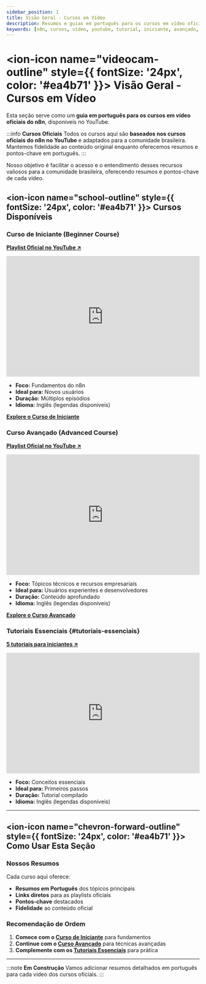 ```yaml
---
sidebar_position: 1
title: Visão Geral - Cursos em Vídeo
description: Resumos e guias em português para os cursos em vídeo oficiais do n8n no YouTube.
keywords: [n8n, cursos, vídeo, youtube, tutorial, iniciante, avançado, oficial]
---
```



# <ion-icon name="videocam-outline" style={{ fontSize: '24px', color: '#ea4b71' }}></ion-icon> Visão Geral - Cursos em Vídeo

Esta seção serve como um **guia em português para os cursos em vídeo oficiais do n8n**, disponíveis no YouTube.

:::info  **Cursos Oficiais**
Todos os cursos aqui são **baseados nos cursos oficiais do n8n no YouTube** e adaptados para a comunidade brasileira. Mantemos fidelidade ao conteúdo original enquanto oferecemos resumos e pontos-chave em português.
:::

Nosso objetivo é facilitar o acesso e o entendimento desses recursos valiosos para a comunidade brasileira, oferecendo resumos e pontos-chave de cada vídeo.

## <ion-icon name="school-outline" style={{ fontSize: '24px', color: '#ea4b71' }}></ion-icon> Cursos Disponíveis

### Curso de Iniciante (Beginner Course)

**[Playlist Oficial no YouTube ↗](https://www.youtube.com/watch?v=I_7_b0I1I3Y&list=PL8p-62yr-wG4s4s_lq4a4M0S-s_k4iS3q)**

<iframe width="100%" height="315" src="https://www.youtube.com/embed/I_7_b0I1I3Y" title="n8n Beginner Course" frameborder="0" allow="accelerometer; autoplay; clipboard-write; encrypted-media; gyroscope; picture-in-picture; web-share" allowfullscreen></iframe>

- **Foco:** Fundamentos do n8n
- **Ideal para:** Novos usuários
- **Duração:** Múltiplos episódios
- **Idioma:** Inglês (legendas disponíveis)

**[Explore o Curso de Iniciante](curso-iniciante)**

### Curso Avançado (Advanced Course)

**[Playlist Oficial no YouTube ↗](https://www.youtube.com/watch?v=g1GkX1BH89E&list=PL8p-62yr-wG4a2c5a_z9sDq_aV2T-tOkb)**

<iframe width="100%" height="315" src="https://www.youtube.com/embed/g1GkX1BH89E" title="n8n Advanced Course" frameborder="0" allow="accelerometer; autoplay; clipboard-write; encrypted-media; gyroscope; picture-in-picture; web-share" allowfullscreen></iframe>

- **Foco:** Tópicos técnicos e recursos empresariais
- **Ideal para:** Usuários experientes e desenvolvedores
- **Duração:** Conteúdo aprofundado
- **Idioma:** Inglês (legendas disponíveis)

**[Explore o Curso Avançado](curso-avancado)**

### Tutoriais Essenciais {#tutoriais-essenciais}

**[5 tutoriais para iniciantes ↗](https://youtu.be/4BVTkqbn_tY?si=f6IcoxcIPMkK6FIv)**

<iframe width="100%" height="315" src="https://www.youtube.com/embed/4BVTkqbn_tY?si=f6IcoxcIPMkK6FIv" title="5 beginner tutorials to get you started with n8n" frameborder="0" allow="accelerometer; autoplay; clipboard-write; encrypted-media; gyroscope; picture-in-picture; web-share" allowfullscreen></iframe>

- **Foco:** Conceitos essenciais
- **Ideal para:** Primeiros passos
- **Duração:** Tutorial compilado
- **Idioma:** Inglês (legendas disponíveis)

---

## <ion-icon name="chevron-forward-outline" style={{ fontSize: '24px', color: '#ea4b71' }}></ion-icon> Como Usar Esta Seção

### Nossos Resumos

Cada curso aqui oferece:

- **Resumos em Português** dos tópicos principais
- **Links diretos** para as playlists oficiais
- **Pontos-chave** destacados
- **Fidelidade** ao conteúdo oficial

### Recomendação de Ordem

1. **Comece com o [Curso de Iniciante](curso-iniciante)** para fundamentos
2. **Continue com o [Curso Avançado](curso-avancado)** para técnicas avançadas
3. **Complemente com os [Tutoriais Essenciais](#tutoriais-essenciais)** para prática

---

:::note  **Em Construção**
Vamos adicionar resumos detalhados em português para cada vídeo dos cursos oficiais.
:::
